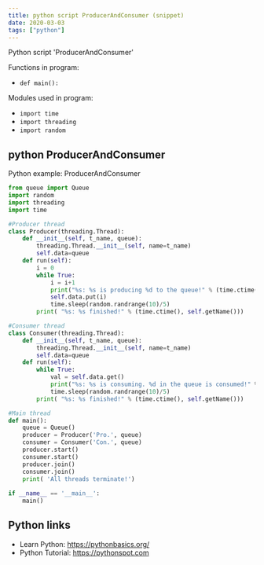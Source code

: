 ```yaml
---
title: python script ProducerAndConsumer (snippet)
date: 2020-03-03
tags: ["python"]
---
```

Python script 'ProducerAndConsumer'

Functions in program: 
* `def main():`

Modules used in program: 
* `import time`
* `import threading`
* `import random`

## python ProducerAndConsumer

Python example: ProducerAndConsumer

```python
from queue import Queue
import random
import threading
import time

#Producer thread
class Producer(threading.Thread):
    def __init__(self, t_name, queue):
        threading.Thread.__init__(self, name=t_name)
        self.data=queue
    def run(self):
        i = 0
        while True:
            i = i+1
            print("%s: %s is producing %d to the queue!" % (time.ctime(), self.getName(), i))
            self.data.put(i)
            time.sleep(random.randrange(10)/5)
        print( "%s: %s finished!" % (time.ctime(), self.getName()))

#Consumer thread
class Consumer(threading.Thread):
    def __init__(self, t_name, queue):
        threading.Thread.__init__(self, name=t_name)
        self.data=queue
    def run(self):
        while True:
            val = self.data.get()
            print("%s: %s is consuming. %d in the queue is consumed!" % (time.ctime(), self.getName(), val))
            time.sleep(random.randrange(10)/5)
        print( "%s: %s finished!" % (time.ctime(), self.getName()))

#Main thread
def main():
    queue = Queue()
    producer = Producer('Pro.', queue)
    consumer = Consumer('Con.', queue)
    producer.start()
    consumer.start()
    producer.join()
    consumer.join()
    print( 'All threads terminate!')
 
if __name__ == '__main__':
    main()

```

## Python links

- Learn Python: https://pythonbasics.org/
- Python Tutorial: https://pythonspot.com
